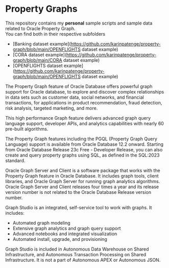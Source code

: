 # Property Graphs

This repository contains my **personal** sample scripts and sample data related to Oracle Property Graph.  
You can find both in their respective subfolders

  * [Banking dataset example](https://github.com/karinpatenge/property-graph/blob/main/OPENFLIGHTS dataset example)
  * [CORA dataset example](https://github.com/karinpatenge/property-graph/blob/main/CORA dataset example)
  * [OPENFLIGHTS dataset example](https://github.com/karinpatenge/property-graph/blob/main/OPENFLIGHTS dataset example)

The Property Graph feature of Oracle Database offers powerful graph support for Oracle database, to explore and discover complex relationships in data sets such as customer data, social networks, and financial transactions, for applications in product recommendation, fraud detection, risk analysis, targeted marketing, and more.

This high performance Graph feature delivers advanced graph query language support, developer APIs, and analytics capabilities with nearly 60 pre-built algorithms.

The Property Graph features including the PGQL (Property Graph Query Language) support is available from Oracle Database 12.2 onward. Starting from Oracle Database Release 23c Free - Developer Release, you can also create and query property graphs using SQL, as defined in the SQL:2023 standard.

Oracle Graph Server and Client is a software package that works with the Property Graph feature in Oracle Database. It includes graph tools, client libraries, and Oracle Graph Server for running graph analytics algorithms. Oracle Graph Server and Client releases four times a year and its release version number is not related to the Oracle Database Release version number.

Graph Studio is an integrated, self-service tool to work with graphs. It includes:

* Automated graph modeling
* Extensive graph analytics and graph query support
* Advanced notebooks and integrated visualization
* Automated install, upgrade, and provisioning

Graph Studio is included in Autonomous Data Warehouse on Shared Infrastructure, and Autonomous Transaction Processing on Shared Infrastructure. It is not a part of Autonomous APEX or Autonomous JSON.
